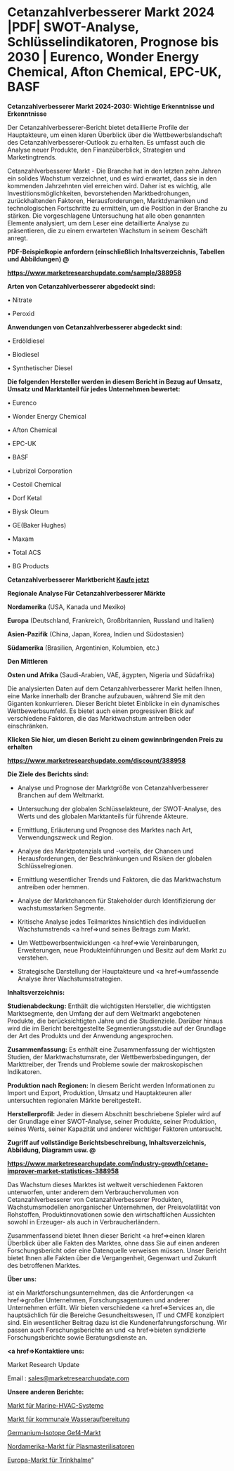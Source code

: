 # Cetanzahlverbesserer Markt 2024 |PDF| SWOT-Analyse, Schlüsselindikatoren, Prognose bis 2030 | Eurenco, Wonder Energy Chemical, Afton Chemical, EPC-UK, BASF

<strong>Cetanzahlverbesserer Markt 2024-2030: Wichtige Erkenntnisse und Erkenntnisse</strong>

Der Cetanzahlverbesserer-Bericht bietet detaillierte Profile der Hauptakteure, um einen klaren Überblick über die Wettbewerbslandschaft des Cetanzahlverbesserer-Outlook zu erhalten. Es umfasst auch die Analyse neuer Produkte, den Finanzüberblick, Strategien und Marketingtrends.

Cetanzahlverbesserer Markt - Die Branche hat in den letzten zehn Jahren ein solides Wachstum verzeichnet, und es wird erwartet, dass sie in den kommenden Jahrzehnten viel erreichen wird. Daher ist es wichtig, alle Investitionsmöglichkeiten, bevorstehenden Marktbedrohungen, zurückhaltenden Faktoren, Herausforderungen, Marktdynamiken und technologischen Fortschritte zu ermitteln, um die Position in der Branche zu stärken. Die vorgeschlagene Untersuchung hat alle oben genannten Elemente analysiert, um dem Leser eine detaillierte Analyse zu präsentieren, die zu einem erwarteten Wachstum in seinem Geschäft anregt.



<strong><b>PDF-Beispielkopie anfordern (einschließlich Inhaltsverzeichnis, Tabellen und Abbildungen) @ </b></strong>

<strong><a href=https://www.marketresearchupdate.com/sample/388958>

<strong>https://www.marketresearchupdate.com/sample/388958</u></a></strong></strong>



<strong>Arten von Cetanzahlverbesserer abgedeckt sind:</strong>

• Nitrate

• Peroxid



<strong>Anwendungen von Cetanzahlverbesserer abgedeckt sind:</strong>

• Erdöldiesel

• Biodiesel

• Synthetischer Diesel



<strong>Die folgenden Hersteller werden in diesem Bericht in Bezug auf Umsatz, Umsatz und Marktanteil für jedes Unternehmen bewertet:</strong>

• Eurenco

• Wonder Energy Chemical

• Afton Chemical

• EPC-UK

• BASF

• Lubrizol Corporation

• Cestoil Chemical

• Dorf Ketal

• Biysk Oleum

• GE(Baker Hughes)

• Maxam

• Total ACS

• BG Products



<strong>Cetanzahlverbesserer Marktbericht <a href=https://www.marketresearchupdate.com/buynow/388958>Kaufe jetzt</a></strong>



<strong>Regionale Analyse Für Cetanzahlverbesserer Märkte</strong>



<strong>Nordamerika</strong> (USA, Kanada und Mexiko)



<strong>Europa</strong> (Deutschland, Frankreich, Großbritannien, Russland und Italien)



<strong>Asien-Pazifik</strong> (China, Japan, Korea, Indien und Südostasien)



<strong>Südamerika</strong> (Brasilien, Argentinien, Kolumbien, etc.)



<strong>Den Mittleren</strong> 

<strong>Osten und Afrika</strong> (Saudi-Arabien, VAE, ägypten, Nigeria und Südafrika)

Die analysierten Daten auf dem Cetanzahlverbesserer Markt helfen Ihnen, eine Marke innerhalb der Branche aufzubauen, während Sie mit den Giganten konkurrieren. Dieser Bericht bietet Einblicke in ein dynamisches Wettbewerbsumfeld. Es bietet auch einen progressiven Blick auf verschiedene Faktoren, die das Marktwachstum antreiben oder einschränken.



<strong>Klicken Sie hier, um diesen Bericht zu einem gewinnbringenden Preis zu erhalten
</strong>

<strong><a href=https://www.marketresearchupdate.com/discount/388958>https://www.marketresearchupdate.com/discount/388958</b></u></strong></a>



<strong>Die Ziele des Berichts sind:</strong>

- Analyse und Prognose der Marktgröße von Cetanzahlverbesserer Branchen auf dem Weltmarkt.

- Untersuchung der globalen Schlüsselakteure, der SWOT-Analyse, des Werts und des globalen Marktanteils für führende Akteure.

- Ermittlung, Erläuterung und Prognose des Marktes nach Art, Verwendungszweck und Region.

- Analyse des Marktpotenzials und -vorteils, der Chancen und Herausforderungen, der Beschränkungen und Risiken der globalen Schlüsselregionen.

- Ermittlung wesentlicher Trends und Faktoren, die das Marktwachstum antreiben oder hemmen.

- Analyse der Marktchancen für Stakeholder durch Identifizierung der wachstumsstarken Segmente.

- Kritische Analyse jedes Teilmarktes hinsichtlich des individuellen Wachstumstrends <a href=>und</a> seines Beitrags zum Markt.

- Um Wettbewerbsentwicklungen <a href=>wie</a> Vereinbarungen, Erweiterungen, neue Produkteinführungen und Besitz auf dem Markt zu verstehen.

- Strategische Darstellung der Hauptakteure und <a href=>umfas</a>sende Analyse ihrer Wachstumsstrategien.



<strong>Inhaltsverzeichnis:</strong>



<strong>Studienabdeckung:</strong> Enthält die wichtigsten Hersteller, die wichtigsten Marktsegmente, den Umfang der auf dem Weltmarkt angebotenen Produkte, die berücksichtigten Jahre und die Studienziele. Darüber hinaus wird die im Bericht bereitgestellte Segmentierungsstudie auf der Grundlage der Art des Produkts und der Anwendung angesprochen.



<strong>Zusammenfassung:</strong> Es enthält eine Zusammenfassung der wichtigsten Studien, der Marktwachstumsrate, der Wettbewerbsbedingungen, der Markttreiber, der Trends und Probleme sowie der makroskopischen Indikatoren.



<strong>Produktion nach Regionen:</strong> In diesem Bericht werden Informationen zu Import und Export, Produktion, Umsatz und Hauptakteuren aller untersuchten regionalen Märkte bereitgestellt.



<strong>Herstellerprofil:</strong> Jeder in diesem Abschnitt beschriebene Spieler wird auf der Grundlage einer SWOT-Analyse, seiner Produkte, seiner Produktion, seines Werts, seiner Kapazität und anderer wichtiger Faktoren untersucht.



<strong><b>Zugriff auf vollständige Berichtsbeschreibung, Inhaltsverzeichnis, Abbildung, Diagramm usw. @ </b></strong>

<strong><a href=https://www.marketresearchupdate.com/industry-growth/cetane-improver-market-statistices-388958>https://www.marketresearchupdate.com/industry-growth/cetane-improver-market-statistices-388958</a></strong>

Das Wachstum dieses Marktes ist weltweit verschiedenen Faktoren unterworfen, unter anderem dem Verbrauchervolumen von Cetanzahlverbesserer von Cetanzahlverbesserer Produkten, Wachstumsmodellen anorganischer Unternehmen, der Preisvolatilität von Rohstoffen, Produktinnovationen sowie den wirtschaftlichen Aussichten sowohl in Erzeuger- als auch in Verbraucherländern.

Zusammenfassend bietet Ihnen dieser Bericht <a href=>einen</a> klaren Überblick über alle Fakten des Marktes, ohne dass Sie auf einen anderen Forschungsbericht oder eine Datenquelle verweisen müssen. Unser Bericht bietet Ihnen alle Fakten über die Vergangenheit, Gegenwart und Zukunft des betroffenen Marktes.



<strong>Über uns:</strong>

 ist ein Marktforschungsunternehmen, das die Anforderungen <a href=>großer</a> Unternehmen, Forschungsagenturen und anderer Unternehmen erfüllt. Wir bieten verschiedene <a href=>Services</a> an, die hauptsächlich für die Bereiche Gesundheitswesen, IT und CMFE konzipiert sind. Ein wesentlicher Beitrag dazu ist die Kundenerfahrungsforschung. Wir passen auch Forschungsberichte an und <a href=>bieten</a> syndizierte Forschungsberichte sowie Beratungsdienste an.



<strong><a href=>Kontaktiere uns:</a></strong>

Market Research Update

Email : sales@marketresearchupdate.com



<strong>Unsere anderen Berichte:</strong>

<a href=https://www.linkedin.com/pulse/marine-hvac-systems-market-opportunities-stay-ahead-game>Markt für Marine-HVAC-Systeme</a>

<a href=https://www.linkedin.com/pulse/municipal-water-treatment-market-size>Markt für kommunale Wasseraufbereitung</a>

<a href=https://www.linkedin.com/pulse/germanium-isotopes-gef4-market-analysis-segment>Germanium-Isotope Gef4-Markt</a>

<a href=https://www.linkedin.com/pulse/north-america-plasma-sterilizers-market-analysis>Nordamerika-Markt für Plasmasterilisatoren</a>

<a href=https://www.linkedin.com/pulse/europe-drinking-straw-market-advancing-growth>Europa-Markt für Trinkhalme</a>"
